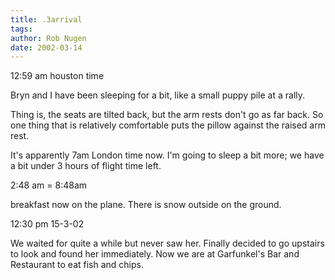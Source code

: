```yaml
---
title: .3arrival
tags: 
author: Rob Nugen
date: 2002-03-14
---
```


<p class=date>12:59 am houston time</p>

<p>Bryn and I have been sleeping for a bit, like a small puppy pile at a rally.</p>

<p>Thing is, the seats are tilted back, but the arm rests don't go as far back.  So one thing that is relatively comfortable puts the pillow against the raised arm rest.</p>

<p>It's apparently 7am London time now.  I'm going to sleep a bit more; we have a bit under 3 hours of flight time left.</p>

<p class=date>2:48 am = 8:48am</p>

<p>breakfast now on the plane.  There is snow outside on the ground.</p>

<p class=date>12:30 pm 15-3-02</p>

<p>We waited for quite a while but never saw her.  Finally decided to go upstairs to look and found her immediately.  Now we are at Garfunkel's Bar and Restaurant to eat fish and chips.</p>
